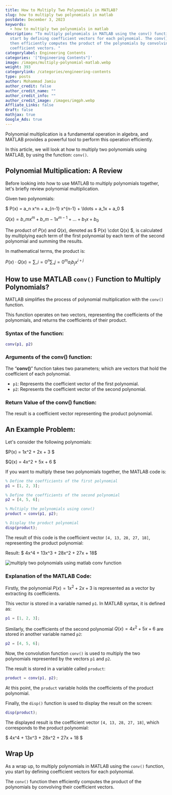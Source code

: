 ```yaml
---
title: How to Multiply Two Polynomials in MATLAB?
slug: how to multiply two polynomials in matlab
postdate: December 3, 2023
keywords:
  - how to multiply two polynomials in matlab
description: "To multiply polynomials in MATLAB using the conv() function, you
  start by defining coefficient vectors for each polynomial. The conv() function
  then efficiently computes the product of the polynomials by convolving their
  coefficient vectors. "
categorylabel: Engineering Contents
categories: '["Engineering Contents"]'
image: /images/multiply-polynomial-matlab.webp
weight: 393
categorylink: /categories/engineering-contents
type: posts
author: Mohammad Jamiu
author_credit: false
author_credit_name: ""
author_credit_info: ""
author_credit_image: /images/imgph.webp
Affliate_Links: false
draft: false
mathjax: true
Google_Ads: true
---
```

Polynomial multiplication is a fundamental operation in algebra, and MATLAB provides a powerful tool to perform this operation efficiently. 

In this article, we will look at how to multiply two polynomials using MATLAB, by using the function: `conv()`.

## **Polynomial Multiplication: A Review**

Before looking into how to use MATLAB to multiply polynomials together, let's briefly review polynomial multiplication. 

Given two polynomials:

$ P(x) = a\_n x^n + a\_{n-1} x^{n-1} + \ldots + a_1x + a_0 $

$Q(x) = b\_m x^m + b\_{m-1} x^{m-1} + \ldots + b_1 x + b_0$

The product of $P(x)$ and $Q(x)$, denoted as $ P(x) \cdot Q(x) $, is calculated by multiplying each term of the first polynomial by each term of the second polynomial and summing the results. 

In mathematical terms, the product is:

$P(x) \cdot Q(x) = \sum\_{i=0}^{n} \sum\_{j=0}^{m} a_i b_j x^{i+j}$

## **How to use MATLAB `conv()` Function to Multiply Polynomials?**

MATLAB simplifies the process of polynomial multiplication with the `conv()` function. 

This function operates on two vectors, representing the coefficients of the polynomials, and returns the coefficients of their product.

### Syntax of the function:

```matlab
conv(p1, p2)
```

### Arguments of the conv() function:

The “**conv()**” function takes two parameters; which are vectors that hold the coefficient of each polynomial.

* `p1`: Represents the coefficient vector of the first polynomial.
* `p2`: Represents the coefficient vector of the second polynomial.

### Return Value of the conv() function:

The result is a coefficient vector representing the product polynomial.

## **An Example Problem:**

Let's consider the following polynomials:

$P(x) = 1x^2 + 2x + 3 $

$Q(x) = 4x^2 + 5x + 6 $

If you want to multiply these two polynomials together, the MATLAB code is:

```matlab
% Define the coefficients of the first polynomial
p1 = [1, 2, 3];

% Define the coefficients of the second polynomial
p2 = [4, 5, 6];

% Multiply the polynomials using conv()
product = conv(p1, p2);

% Display the product polynomial
disp(product);
```

The result of this code is the coefficient vector `[4, 13, 28, 27, 18]`, representing the product polynomial:

Result: $ 4x^4 + 13x^3 + 28x^2 + 27x + 18$

![multiply two polynomials using matlab conv function](/images/multiply-polynomial-matlab.webp "multiply two polynomials using matlab conv function")

### Explanation of the MATLAB Code:

Firstly, the polynomial $P(x) = 1x^2 + 2x + 3$ is represented as a vector by extracting its coefficients. 

This vector is stored in a variable named `p1`. In MATLAB syntax, it is defined as:

```matlab
p1 = [1, 2, 3];
```

Similarly, the coefficients of the second polynomial $Q(x) = 4x^2 + 5x + 6$ are stored in another variable named `p2`:

```matlab
p2 = [4, 5, 6];
```

Now, the convolution function `conv()` is used to multiply the two polynomials represented by the vectors `p1` and `p2`. 

The result is stored in a variable called `product`:

```matlab
product = conv(p1, p2);
```

At this point, the `product` variable holds the coefficients of the product polynomial.

Finally, the `disp()` function is used to display the result on the screen:

```matlab
disp(product);
```

The displayed result is the coefficient vector `[4, 13, 28, 27, 18]`, which corresponds to the product polynomial:

$ 4x^4 + 13x^3 + 28x^2 + 27x + 18 $

## **Wrap Up**

As a wrap up, to multiply polynomials in MATLAB using the `conv()` function, you start by defining coefficient vectors for each polynomial. 

The `conv()` function then efficiently computes the product of the polynomials by convolving their coefficient vectors.
